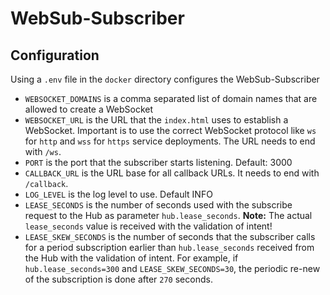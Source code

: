 # WebSub-Subscriber

## Configuration
Using a `.env` file in the `docker` directory configures the WebSub-Subscriber

* `WEBSOCKET_DOMAINS` is a comma separated list of domain names that are allowed to create a WebSocket
* `WEBSOCKET_URL` is the URL that the `index.html` uses to establish a WebSocket. Important is to use the correct WebSocket protocol like `ws` for `http` and `wss` for `https` service deployments. The URL needs to end with `/ws`.
* `PORT` is the port that the subscriber starts listening. Default: 3000
* `CALLBACK_URL` is the URL base for all callback URLs. It needs to end with `/callback`.
* `LOG_LEVEL` is the log level to use. Default INFO
* `LEASE_SECONDS` is the number of seconds used with the subscribe request to the Hub as parameter `hub.lease_seconds`. **Note:** The actual `lease_seconds` value is received with the validation of intent!
* `LEASE_SKEW_SECONDS` is the number of seconds that the subscriber calls for a period subscription earlier than `hub.lease_seconds` received from the Hub with the validation of intent. For example, if `hub.lease_seconds=300` and `LEASE_SKEW_SECONDS=30`, the periodic re-new of the subscription is done after `270` seconds.
